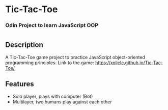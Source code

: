 # Tic-Tac-Toe

### Odin Project to learn JavaScript OOP

#

## Description

A Tic-Tac-Toe game project to practice JavaScript object-oriented programming principles. Link to the game: https://xolicle.github.io/Tic-Tac-Toe/

## Features

- Solo player, plays with computer (Bot)
- Multilayer, two humans play against each other
